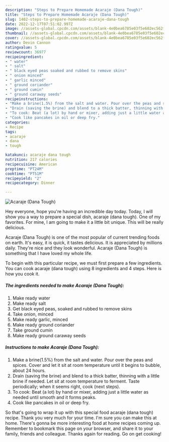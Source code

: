 ```yaml
---
description: "Steps to Prepare Homemade Acaraje (Dana Tough)"
title: "Steps to Prepare Homemade Acaraje (Dana Tough)"
slug: 1402-steps-to-prepare-homemade-acaraje-dana-tough
date: 2022-12-17T07:51:02.997Z
image: //assets-global.cpcdn.com/assets/blank-4e0bea6785e03f5e602ec562f230caae08da540cada707380b4fe1bbebba43da.png
thumbnail: //assets-global.cpcdn.com/assets/blank-4e0bea6785e03f5e602ec562f230caae08da540cada707380b4fe1bbebba43da.png
cover: //assets-global.cpcdn.com/assets/blank-4e0bea6785e03f5e602ec562f230caae08da540cada707380b4fe1bbebba43da.png
author: Devin Cannon
ratingvalue: 5
reviewcount: 36977
recipeingredient:
- " water"
- " salt"
- " black eyed peas soaked and rubbed to remove skins"
- " onion minced"
- " garlic minced"
- " ground coriander"
- " ground cumin"
- " ground caraway seeds"
recipeinstructions:
- "Make a brine(1.5%) from the salt and water. Pour over the peas and spices. Cover and let it sit at room temperature until it begins to bubble, about 24 hours."
- "Drain (saving the brine) and blend to a thick batter, thinning with a little brine if needed. Let sit at room temperature to ferment. Taste periodically; when it seems right, cook (next steps)."
- "To cook: Beat (a lot) by hand or mixer, adding just a little water as needed until smooth and it forms peaks."
- "Cook like pancakes in oil or deep fry."
categories:
- Recipe
tags:
- acaraje
- dana
- tough

katakunci: acaraje dana tough 
nutrition: 217 calories
recipecuisine: American
preptime: "PT24M"
cooktime: "PT51M"
recipeyield: "2"
recipecategory: Dinner

---
```



![Acaraje (Dana Tough)](//assets-global.cpcdn.com/assets/blank-4e0bea6785e03f5e602ec562f230caae08da540cada707380b4fe1bbebba43da.png)

Hey everyone, hope you're having an incredible day today. Today, I will show you a way to prepare a special dish, acaraje (dana tough). One of my favorites. For mine, I am going to make it a little bit unique. This will be really delicious.

Acaraje (Dana Tough) is one of the most popular of current trending foods on earth. It's easy, it is quick, it tastes delicious. It is appreciated by millions daily. They're nice and they look wonderful. Acaraje (Dana Tough) is something that I have loved my whole life.




To begin with this particular recipe, we must first prepare a few ingredients. You can cook acaraje (dana tough) using 8 ingredients and 4 steps. Here is how you cook it.

<!--inarticleads1-->

##### The ingredients needed to make Acaraje (Dana Tough):

1. Make ready  water
1. Make ready  salt
1. Get  black eyed peas, soaked and rubbed to remove skins
1. Take  onion, minced
1. Make ready  garlic, minced
1. Make ready  ground coriander
1. Take  ground cumin
1. Make ready  ground caraway seeds




<!--inarticleads2-->

##### Instructions to make Acaraje (Dana Tough):

1. Make a brine(1.5%) from the salt and water. Pour over the peas and spices. Cover and let it sit at room temperature until it begins to bubble, about 24 hours.
1. Drain (saving the brine) and blend to a thick batter, thinning with a little brine if needed. Let sit at room temperature to ferment. Taste periodically; when it seems right, cook (next steps).
1. To cook: Beat (a lot) by hand or mixer, adding just a little water as needed until smooth and it forms peaks.
1. Cook like pancakes in oil or deep fry.




So that's going to wrap it up with this special food acaraje (dana tough) recipe. Thank you very much for your time. I'm sure you can make this at home. There's gonna be more interesting food at home recipes coming up. Remember to bookmark this page on your browser, and share it to your family, friends and colleague. Thanks again for reading. Go on get cooking!
